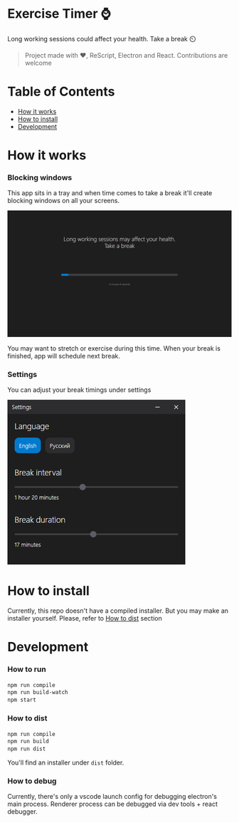 # Exercise Timer :watch:

Long working sessions could affect your health. Take a break ⏲️

> Project made with ❤️, ReScript, Electron and React. Contributions are welcome


# Table of Contents

* [How it works](#how-it-works)
* [How to install](#how-to-install)
* [Development](#development)

# <a name="how-it-works"></a>How it works

### Blocking windows
This app sits in a tray and when time comes to take a break it'll create blocking windows on all your screens.

![Blocking Window](https://github.com/DeH4er/exercise-timer/blob/main/.github/blocking-window.png?raw=true)

You may want to stretch or exercise during this time. When your break is finished, app will schedule next break.

### Settings
You can adjust your break timings under settings

![Settings Window](https://github.com/DeH4er/exercise-timer/blob/main/.github/settings-window.png?raw=true)

# <a name="how-to-install"></a>How to install

Currently, this repo doesn't have a compiled installer. But you may make an installer yourself. Please, refer to [How to dist](#how-to-dist) section

# <a name="development"><a/>Development

### How to run

```bash
npm run compile
npm run build-watch
npm start
```

### <a name="how-to-dist"></a>How to dist

```bash
npm run compile
npm run build
npm run dist
```

You'll find an installer under `dist` folder.

### How to debug

Currently, there's only a vscode launch config for debugging electron's main process. Renderer process can be debugged via dev tools + react debugger.
